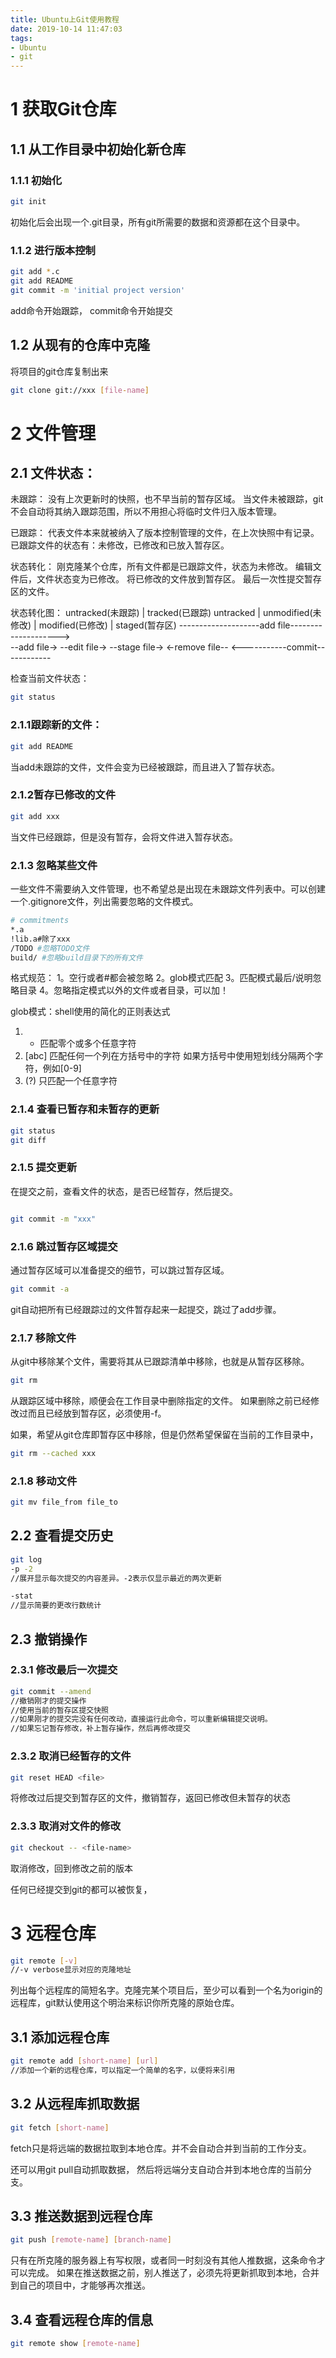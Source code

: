 ```yaml
---
title: Ubuntu上Git使用教程
date: 2019-10-14 11:47:03
tags:
- Ubuntu
- git
---
```


# 1 获取Git仓库

## 1.1 从工作目录中初始化新仓库

### 1.1.1 初始化
```bash
git init
```
初始化后会出现一个.git目录，所有git所需要的数据和资源都在这个目录中。

### 1.1.2 进行版本控制
```bash
git add *.c
git add README
git commit -m 'initial project version'
```
add命令开始跟踪，
commit命令开始提交

## 1.2 从现有的仓库中克隆
将项目的git仓库复制出来
```bash
git clone git://xxx [file-name]
```

# 2 文件管理
## 2.1 文件状态：
未跟踪：
没有上次更新时的快照，也不早当前的暂存区域。
当文件未被跟踪，git不会自动将其纳入跟踪范围，所以不用担心将临时文件归入版本管理。

已跟踪：
代表文件本来就被纳入了版本控制管理的文件，在上次快照中有记录。
已跟踪文件的状态有：未修改，已修改和已放入暂存区。

状态转化：
刚克隆某个仓库，所有文件都是已跟踪文件，状态为未修改。
编辑文件后，文件状态变为已修改。
将已修改的文件放到暂存区。
最后一次性提交暂存区的文件。

状态转化图：
untracked(未跟踪) |						tracked(已跟踪)
untracked					| unmodified(未修改) | modified(已修改)	| staged(暂存区)
		       	--------------------add file-------------------->     	    	
                                                    --add file->
                                 --edit file->	    --stage file->
		       	<-remove file--				<-----------commit------------

检查当前文件状态：
```bash
git status
```

### 2.1.1跟踪新的文件：
```bash
git add README
```
当add未跟踪的文件，文件会变为已经被跟踪，而且进入了暂存状态。

### 2.1.2暂存已修改的文件
```bash
git add xxx
```
当文件已经跟踪，但是没有暂存，会将文件进入暂存状态。

### 2.1.3 忽略某些文件
一些文件不需要纳入文件管理，也不希望总是出现在未跟踪文件列表中。可以创建一个.gitignore文件，列出需要忽略的文件模式。
```bash
# commitments
*.a
!lib.a#除了xxx
/TODO #忽略TODO文件
build/ #忽略build目录下的所有文件
```

格式规范：
1。空行或者#都会被忽略
2。glob模式匹配
3。匹配模式最后/说明忽略目录
4。忽略指定模式以外的文件或者目录，可以加！

glob模式：shell使用的简化的正则表达式
1. * 匹配零个或多个任意字符
2. [abc] 匹配任何一个列在方括号中的字符
如果方括号中使用短划线分隔两个字符，例如[0-9]
3. (?) 只匹配一个任意字符 

### 2.1.4 查看已暂存和未暂存的更新


```bash
git status
git diff
```

### 2.1.5 提交更新
在提交之前，查看文件的状态，是否已经暂存，然后提交。
```bash

git commit -m "xxx"
```

### 2.1.6 跳过暂存区域提交
通过暂存区域可以准备提交的细节，可以跳过暂存区域。
```bash
git commit -a
```
git自动把所有已经跟踪过的文件暂存起来一起提交，跳过了add步骤。

### 2.1.7 移除文件
从git中移除某个文件，需要将其从已跟踪清单中移除，也就是从暂存区移除。
```bash
git rm
```
从跟踪区域中移除，顺便会在工作目录中删除指定的文件。
如果删除之前已经修改过而且已经放到暂存区，必须使用-f。

如果，希望从git仓库即暂存区中移除，但是仍然希望保留在当前的工作目录中，
```bash
git rm --cached xxx
```

### 2.1.8 移动文件
```bash
git mv file_from file_to
```

## 2.2 查看提交历史
```bash
git log
-p -2
//展开显示每次提交的内容差异。-2表示仅显示最近的两次更新

-stat
//显示简要的更改行数统计
```

## 2.3 撤销操作

### 2.3.1 修改最后一次提交
```bash
git commit --amend 
//撤销刚才的提交操作
//使用当前的暂存区提交快照
//如果刚才的提交完没有任何改动，直接运行此命令，可以重新编辑提交说明。
//如果忘记暂存修改，补上暂存操作，然后再修改提交
```

### 2.3.2 取消已经暂存的文件
```bash
git reset HEAD <file>
```
将修改过后提交到暂存区的文件，撤销暂存，返回已修改但未暂存的状态

### 2.3.3 取消对文件的修改
```bash
git checkout -- <file-name>
```
取消修改，回到修改之前的版本

任何已经提交到git的都可以被恢复，

# 3 远程仓库
```bash
git remote [-v]
//-v verbose显示对应的克隆地址
```
列出每个远程库的简短名字。克隆完某个项目后，至少可以看到一个名为origin的远程库，git默认使用这个明治来标识你所克隆的原始仓库。

## 3.1 添加远程仓库
```bash
git remote add [short-name] [url]
//添加一个新的远程仓库，可以指定一个简单的名字，以便将来引用
```

## 3.2 从远程库抓取数据
```bash
git fetch [short-name]
```
fetch只是将远端的数据拉取到本地仓库。并不会自动合并到当前的工作分支。

还可以用git pull自动抓取数据，
然后将远端分支自动合并到本地仓库的当前分支。

## 3.3 推送数据到远程仓库
```bash
git push [remote-name] [branch-name]
```
只有在所克隆的服务器上有写权限，或者同一时刻没有其他人推数据，这条命令才可以完成。
如果在推送数据之前，别人推送了，必须先将更新抓取到本地，合并到自己的项目中，才能够再次推送。

## 3.4 查看远程仓库的信息
```bash
git remote show [remote-name]
```



